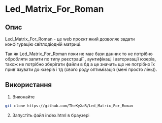 # Led_Matrix_For_Roman

## Опис

Led_Matrix_For_Roman - це web проєкт який дозволяє задати конфігурацію світлодіодній матриці.

Так як Led_Matrix_For_Roman поки не має бази данних то не потрібно обробляти запити по типу реєстрації , аунтифікаці і авторизації юзерів, також не потрібно зберігати файли в бд а це значить що не потрібно їх прив'язувати до юзерів і тд (свого роду оптимізація (мені просто лінь)).

## Використання

1. Виконайте
```sh
git clone https://github.com/TheKyXaR/Led_Matrix_For_Roman
```
2. Запустіть файл index.html в браузері
